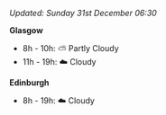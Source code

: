 *Updated: Sunday 31st December 06:30*

**Glasgow**

* 8h - 10h: :partly_sunny: Partly Cloudy
* 11h - 19h: :cloud: Cloudy

**Edinburgh**

* 8h - 19h: :cloud: Cloudy
